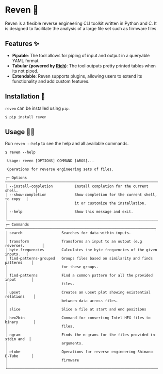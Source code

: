 # Reven 🦊

Reven is a flexible reverse engineering CLI toolkit written in Python and C. It is designed to facilitate the analysis of a large file set such as firmware files.

## Features ✨

- **Pipable**: The tool allows for piping of input and output in a queryable YAML format.
- **Tabular (powered by [Rich](https://github.com/Textualize/rich))**: The tool outputs pretty printed tables when its not piped.
- **Extendable**: Reven supports plugins, allowing users to extend its functionality and add custom features.

## Installation 👷

`reven` can be installed using `pip`.

```console
$ pip install reven
```

## Usage 🧑‍💻

Run `reven --help` to see the help and all available commands.

```console
$ reven --help

 Usage: reven [OPTIONS] COMMAND [ARGS]...

 Operations for reverse engineering sets of files.

╭─ Options ──────────────────────────────────────────────────────────────────────╮
│ --install-completion          Install completion for the current shell.        │
│ --show-completion             Show completion for the current shell, to copy   │
│                               it or customize the installation.                │
│ --help                        Show this message and exit.                      │
╰────────────────────────────────────────────────────────────────────────────────╯
╭─ Commands ─────────────────────────────────────────────────────────────────────╮
│ search                  Searches for data within inputs.                       │
│ transform               Transforms an input to an output (e.g reverse).        │
│ byte-frequencies        Calculates the byte frequencies of the given inputs.   │
│ find-patterns-grouped   Groups files based on similarity and finds patterns    │
│                         for these groups.                                      │
│ find-patterns           Find a common pattern for all the provided input       │
│                         files.                                                 │
│ upset                   Creates an upset plot showing existential relations    │
│                         between data across files.                             │
│ slice                   Slice a file at start and end positions                │
│ hex2bin                 Command for converting Intel HEX files to binary       │
│                         files.                                                 │
│ ngram                   Finds the n-grams for the files provided in stdin and  │
│                         arguments.                                             │
│ etube                   Operations for reverse engineering Shimano E-Tube      │
│                         firmware                                               │
╰────────────────────────────────────────────────────────────────────────────────╯
```
